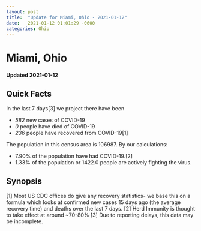 ```yaml
---
layout: post
title:  "Update for Miami, Ohio - 2021-01-12"
date:   2021-01-12 01:01:29 -0600
categories: Ohio
---
```


# Miami, Ohio
#### Updated 2021-01-12

## Quick Facts

In the last 7 days[3] we project there have been
- *582* new cases of COVID-19
- *0* people have died of COVID-19
- *236* people have recovered from COVID-19[1]

The population in this census area is 106987. By our calculations:
- 7.90% of the population have had COVID-19.[2]
- 1.33% of the population or 1422.0 people are actively fighting the virus.

## Synopsis




[1] Most US CDC offices do give any recovery statistics- we base this on a formula which looks at confirmed new cases
15 days ago (the average recovery time) and deaths over the last 7 days.
[2] Herd Immunity is thought to take effect at around ~70-80%
[3] Due to reporting delays, this data may be incomplete. 
    